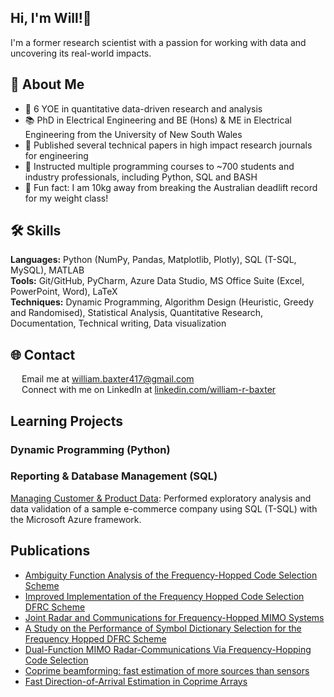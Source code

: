 ## Hi, I'm Will!👋

I'm a former research scientist with a passion for working with data and uncovering its real-world impacts.

## 🙋 About Me

- 🔭 6 YOE in quantitative data-driven research and analysis <br>
- 📚 PhD in Electrical Engineering and BE (Hons) & ME in Electrical Engineering from the University of New South Wales <br>
- 📝 Published several technical papers in high impact research journals for engineering <br>
- 📏 Instructed multiple programming courses to ~700 students and industry professionals, including Python, SQL and BASH <br>
- 💪 Fun fact: I am 10kg away from breaking the Australian deadlift record for my weight class!

## 🛠️ Skills

**Languages:** Python (NumPy, Pandas, Matplotlib, Plotly), SQL (T-SQL, MySQL), MATLAB  <br>
**Tools:** Git/GitHub, PyCharm, Azure Data Studio, MS Office Suite (Excel, PowerPoint, Word), LaTeX  <br>
**Techniques:** Dynamic Programming, Algorithm Design (Heuristic, Greedy and Randomised), Statistical Analysis, Quantitative Research, Documentation, Technical writing, Data visualization

## 🌐 Contact

<img src="https://upload.wikimedia.org/wikipedia/commons/thumb/7/7e/Gmail_icon_%282020%29.svg/2560px-Gmail_icon_%282020%29.svg.png" width="14"> Email me at [william.baxter417@gmail.com](mailto:william.baxter417@gmail.com) <br>
<img src="https://upload.wikimedia.org/wikipedia/commons/c/ca/LinkedIn_logo_initials.png" width="14"> Connect with me on LinkedIn at [linkedin.com/william-r-baxter](https://www.linkedin.com/in/william-r-baxter/) <br>

## Learning Projects
### Dynamic Programming (Python)


### Reporting & Database Management (SQL)
[Managing Customer & Product Data](https://github.com/WilliamBaxter417/Portfolio/tree/main/Reporting%20%26%20Database%20Management): Performed exploratory analysis and data validation of a sample e-commerce company using SQL (T-SQL) with the Microsoft Azure framework.

## Publications
- [Ambiguity Function Analysis of the Frequency-Hopped Code Selection Scheme](https://ieeexplore.ieee.org/abstract/document/10371075)
- [Improved Implementation of the Frequency Hopped Code Selection DFRC Scheme](https://ieeexplore.ieee.org/abstract/document/10149725)
- [Joint Radar and Communications for Frequency-Hopped MIMO Systems](https://ieeexplore.ieee.org/abstract/document/9681340)
- [A Study on the Performance of Symbol Dictionary Selection for the Frequency Hopped DFRC Scheme](https://ieeexplore.ieee.org/abstract/document/9266476)
- [Dual-Function MIMO Radar-Communications Via Frequency-Hopping Code Selection](https://ieeexplore.ieee.org/abstract/document/8645212)
- [Coprime beamforming: fast estimation of more sources than sensors](https://ietresearch.onlinelibrary.wiley.com/doi/full/10.1049/iet-rsn.2018.5647)
- [Fast Direction-of-Arrival Estimation in Coprime Arrays](https://ieeexplore.ieee.org/abstract/document/8557304)
